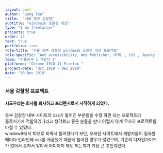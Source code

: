 ```yaml
---
layout: post
author: "Song lee"
title:  "서울 동부 검찰청"
subtitle: "window10 호환성 개선"
type: "I am freelancer"
projects: true
order: 12
text: true
portfolio: true
role-title: "서울 동부 검찰청 window10 호환성 개선 프로젝트"
role-specific: "Web accessibility, Web Publisher, HTML , CSS , Jquery , Javascript "
team: "퍼블리셔 1 개발자 1"
platforms: "Chrome IE10,11 Firefox "
project-date: "Oct 2019 - Dec 2019"
date: "30 Dec 2019"
---
```


### 서울 검찰청 프로젝트

#### 시도우라는 회사를 퇴사하고 프리랜서로서 시작하게 되었다.

동부 검찰청 내부 사이트의 css가 틀어진 부분들을 수정 하면 되는 프로젝트라<br>
홀로서기에 적합하겠다라고 생각했고 좋은 분들을 만나 어렵지 않게 무사히 프로젝트를 마칠 수 있었다.<br>
window9에서 10으로 바꿔서 틀어졌다기 보단, 오래된 사이트에서 개발자들이 필요할때마다 인라인에 css를 제공했기 때문에 
틀어진 경우가 많았으며, 기존의 디자인가이드가 없어서 혼자서 알아서 어디까지 해도 되는지가 가장 큰 고민이었다.
